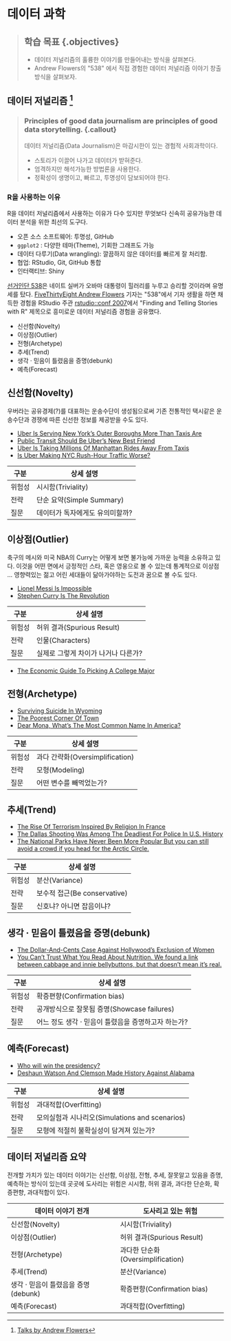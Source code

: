 # 데이터 과학



> ## 학습 목표 {.objectives}
>
> * 데이터 저널리즘의 훌륭한 이야기를 만들어내는 방식을 살펴본다.
> * Andrew Flowers의 "538" 에서 직접 경험한 데이터 저널리즘 이야기 창출 방식을 살펴보자.

## 데이터 저널리즘 [^rstudio-conf-2017-data-story]

[^rstudio-conf-2017-data-story]: [Talks by Andrew Flowers](https://github.com/andrewflowers/talks)

>  ### Principles of good data **journalism** are principles of good data **storytelling**.  {.callout}
>
> 데이터 저널리즘(Data Journalism)은 마감시한이 있는 경험적 사회과학이다.
>
> - 스토리가 이끌어 나가고 데이터가 받혀준다.
> - 엄격하지만 해석가능한 방법론을 사용한다.
> - 정확성이 생명이고, 빠르고, 투명성이 담보되어야 한다.

### R을 사용하는 이유

R을 데이터 저널리즘에서 사용하는 이유가 다수 있지만 무엇보다 신속히 공유가능한 데이터 분석을 위한 최선의 도구다.

- 오픈 소스 소프트웨어: 투명성, GitHub
- `ggplot2` : 다양한 테마(Theme), 기회한 그래프도 가능
- 데이터 다루기(Data wrangling): 깔끔하지 않은 데이터를 빠르게 잘 처리함.
- 협업: RStudio, Git, GitHub 통합
- 인터랙티브: Shiny


[선거인단 538](https://en.wikipedia.org/wiki/FiveThirtyEight)은 네이트 실버가 오바마 대통령이 힐러리를 누루고 승리할 것이라며 유명세를 탔다.
[FiveThirtyEight Andrew Flowers](https://fivethirtyeight.com/contributors/andrew-flowers/) 기자는 "538"에서 기자 생활을 하면 
채득한 경험을 RStudio 주관 [rstudio::conf 2007](https://www.rstudio.com/conference/)에서 "Finding and Telling Stories with R" 제목으로 흥미로운 
데이터 저널리즘 경험을 공유했다.

- 신선함(Novelty)
- 이상점(Outlier)
- 전형(Archetype)
- 추세(Trend)
- 생각 &middot; 믿음이 틀렸음을 증명(debunk)
- 예측(Forecast)

## 신선함(Novelty)

우버라는 공유경제(?)를 대표하는 운송수단이 생성됨으로써 기존 전통적인 택시같은 운송수단과 경쟁에 따른 신선한 정보를 제공받을 수도 있다.

- [Uber Is Serving New York’s Outer Boroughs More Than Taxis Are](https://fivethirtyeight.com/features/uber-is-serving-new-yorks-outer-boroughs-more-than-taxis-are/)
- [Public Transit Should Be Uber’s New Best Friend](http://fivethirtyeight.com/features/public-transit-should-be-ubers-new-best-friend/)
- [Uber Is Taking Millions Of Manhattan Rides Away From Taxis](http://fivethirtyeight.com/features/uber-is-taking-millions-of-manhattan-rides-away-from-taxis/)
- [Is Uber Making NYC Rush-Hour Traffic Worse?](http://fivethirtyeight.com/features/is-uber-making-nyc-rush-hour-traffic-worse/)

| 구분   |       상세 설명                   | 
|--------|-----------------------------------| 
| 위험성 | 시시함(Triviality)                |
| 전략   | 단순 요약(Simple Summary)         |
| 질문   | 데이터가 독자에게도 유의미할까?   | 


## 이상점(Outlier)

축구의 메시와 미국 NBA의 Curry는 어떻게 보면 불가능에 가까운 능력을 소유하고 있다. 
이것을 어떤 면에서 긍정적인 스타, 혹은 영웅으로 볼 수 있는데 통계적으로 이상점 ... 영향력있는 젊고 어린 세대들이 닮아가야하는 도전과 꿈으로 볼 수도 있다.

- [Lionel Messi Is Impossible](https://fivethirtyeight.com/features/lionel-messi-is-impossible/)
- [Stephen Curry Is The Revolution](http://fivethirtyeight.com/features/stephen-curry-is-the-revolution/)

| 구분   |       상세 설명                   | 
|--------|-----------------------------------| 
| 위험성 | 허위 결과(Spurious Result)        |
| 전략   | 인물(Characters)                  |
| 질문   | 실제로 그렇게 차이가 나거나 다른가?| 


- [The Economic Guide To Picking A College Major](https://fivethirtyeight.com/features/the-economic-guide-to-picking-a-college-major/)

## 전형(Archetype)

- [Surviving Suicide In Wyoming](https://fivethirtyeight.com/features/suicide-in-wyoming/)
- [The Poorest Corner Of Town](https://fivethirtyeight.com/features/ferguson-missouri/)
- [Dear Mona, What’s The Most Common Name In America?](https://fivethirtyeight.com/features/whats-the-most-common-name-in-america/)


| 구분   |       상세 설명                   | 
|--------|-----------------------------------| 
| 위험성 | 과다 간략화(Oversimplification)   |
| 전략   | 모형(Modeling)                    |
| 질문   | 어떤 변수를 빼먹었는가?           | 


## 추세(Trend)

- [The Rise Of Terrorism Inspired By Religion In France](https://fivethirtyeight.com/features/the-rise-of-religiously-inspired-terrorism-in-france/)
- [The Dallas Shooting Was Among The Deadliest For Police In U.S. History](https://fivethirtyeight.com/features/the-dallas-shooting-was-among-the-deadliest-for-police-in-u-s-history/)
- [The National Parks Have Never Been More Popular But you can still avoid a crowd if you head for the Arctic Circle.](https://fivethirtyeight.com/features/the-national-parks-have-never-been-more-popular/)

| 구분   |       상세 설명                   | 
|--------|-----------------------------------| 
| 위험성 | 분산(Variance)                    |
| 전략   | 보수적 접근(Be conservative)      |
| 질문   | 신호냐? 아니면 잡음이냐?          | 


## 생각 &middot; 믿음이 틀렸음을 증명(debunk)

- [The Dollar-And-Cents Case Against Hollywood’s Exclusion of Women](https://fivethirtyeight.com/features/the-dollar-and-cents-case-against-hollywoods-exclusion-of-women/)
- [You Can’t Trust What You Read About Nutrition. We found a link between cabbage and innie bellybuttons, but that doesn’t mean it’s real.](http://fivethirtyeight.com/features/you-cant-trust-what-you-read-about-nutrition/)

| 구분   |       상세 설명                   | 
|--------|-----------------------------------| 
| 위험성 | 확증편향(Confirmation bias)       |
| 전략   | 공개방식으로 잘못됨 증명(Showcase failures)      |
| 질문   | 어느 정도 생각 &middot; 믿음이 틀렸음을 증명하고자 하는가? | 


## 예측(Forecast)

- [Who will win the presidency?](https://projects.fivethirtyeight.com/2016-election-forecast/)
- [Deshaun Watson And Clemson Made History Against Alabama](https://fivethirtyeight.com/features/deshaun-watson-and-clemson-made-history-against-alabama/)

| 구분   |       상세 설명                   | 
|--------|-----------------------------------| 
| 위험성 | 과대적합(Overfitting)             |
| 전략   | 모의실험과 시나리오(Simulations and scenarios)     |
| 질문   | 모형에 적절히 불확실성이 담겨져 있는가? | 

## 데이터 저널리즘 요약

전개할 가치가 있는 데이터 이야기는 신선함, 이상점, 전형, 추세, 잘못알고 있음을 증명, 예측하는 방식이 있는데
곳곳에 도사리는 위험은 시시함, 허위 결과, 과다한 단순화, 확증편향, 과대적합이 있다.

|          데이터 이야기 전개                |      도사리고 있는 위험          |
|--------------------------------------------|----------------------------------|
| 신선함(Novelty)                            | 시시함(Triviality)               | 
| 이상점(Outlier)                            | 허위 결과(Spurious Result)       |           
| 전형(Archetype)                            | 과다한 단순화(Oversimplification)|              
| 추세(Trend)                                | 분산(Variance)                   |
| 생각 &middot; 믿음이 틀렸음을 증명(debunk) | 확증편향(Confirmation bias)      |          
| 예측(Forecast)                             | 과대적합(Overfitting)            |    
                  

